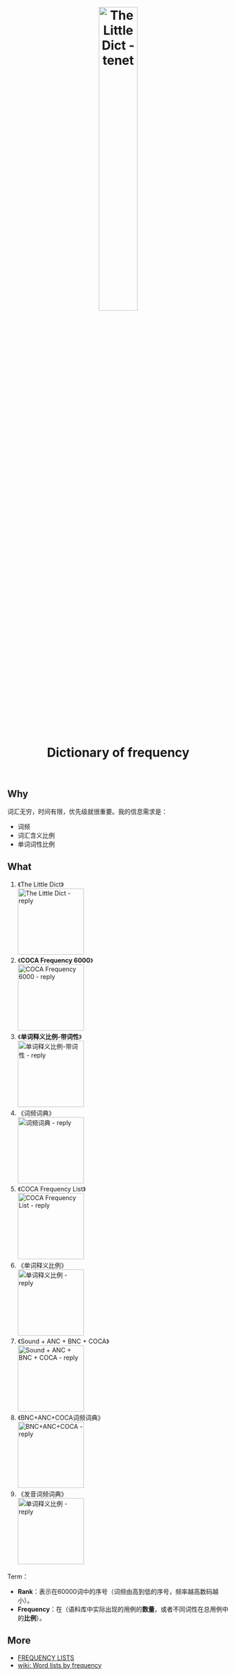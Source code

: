 <h1 align="center">
<br>
	<a href="https://www.macmillandictionary.com/collocations/british/productivity#productivity__1">
<img src="https://i.imgur.com/CyXArMe.png" alt="The Little Dict - tenet" width="42%"/>
  </a>
  <br><br>
Dictionary of frequency
  <br><br>
</h1>


## Why 

词汇无穷，时间有限，优先级就很重要。我的信息需求是：

* 词频
* 词汇含义比例
* 单词词性比例 

## What

1. 《The Little Dict》 <br> <img src="https://i.imgur.com/RGVUKOJ.png" alt="The Little Dict - reply" width="150"/>
1. 《**COCA Frequency 6000**》 <br> <img src="https://i.imgur.com/hCUFbHa.png" alt="COCA Frequency 6000 - reply" width="150"/>
1. 《**单词释义比例-带词性**》 <br> <img src="https://i.imgur.com/MU6t3xr.png" alt="单词释义比例-带词性 - reply" width="150"/>
1. 《词频词典》 <br> <img src="https://i.imgur.com/tJ8h5bq.png" alt="词频词典 - reply" width="150"/>
1. 《COCA Frequency List》 <br> <img src="https://i.imgur.com/ycCvSLC.png" alt="COCA Frequency List - reply" width="150"/>
1. 《单词释义比例》 <br> <img src="https://i.imgur.com/LDH0dcC.png" alt="单词释义比例 - reply" width="150"/>
1. 《Sound + ANC + BNC + COCA》 <br> <img src="https://i.imgur.com/fpqP1rN.png" alt="Sound + ANC + BNC + COCA - reply" width="150"/>
1. 《BNC+ANC+COCA词频词典》 <br> <img src="https://i.imgur.com/Hs5GFmB.png" alt="BNC+ANC+COCA - reply" width="150"/>
1. 《发音词频词典》 <br> <img src="https://i.imgur.com/3lRQySB.png" alt="单词释义比例 - reply" width="150"/>


Term：

* **Rank**：表示在60000词中的序号（词频由高到低的序号，频率越高数码越小）。
* **Frequency**：在（语料库中实际出现的用例的**数量**，或者不同词性在总用例中的**比例**）。


## More 

* [FREQUENCY LISTS](https://www.wordandphrase.info/frequencyList.asp)
* [wiki: Word lists by frequency](https://www.wikiwand.com/en/Word_lists_by_frequency) 

